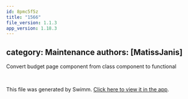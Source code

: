 ```yaml
---
id: 8pmc5f5z
title: "1566"
file_version: 1.1.3
app_version: 1.18.3
---
```


## category: Maintenance authors: \[MatissJanis\]

Convert budget page component from class component to functional

<br/>

This file was generated by Swimm. [Click here to view it in the app](https://app.swimm.io/repos/Z2l0aHViJTNBJTNBYWN0dWFsJTNBJTNBc2FuanBhcmVlaw==/docs/8pmc5f5z).
